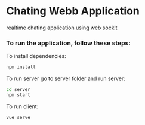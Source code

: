 # Chating Webb Application

realtime chating application using web sockit

### To run the application, follow these steps:

To install dependencies:
```bash
npm install

```

To run server go to  server folder and run server:

```bash
cd server
npm start
```


To run client: 

```bash
vue serve
```
